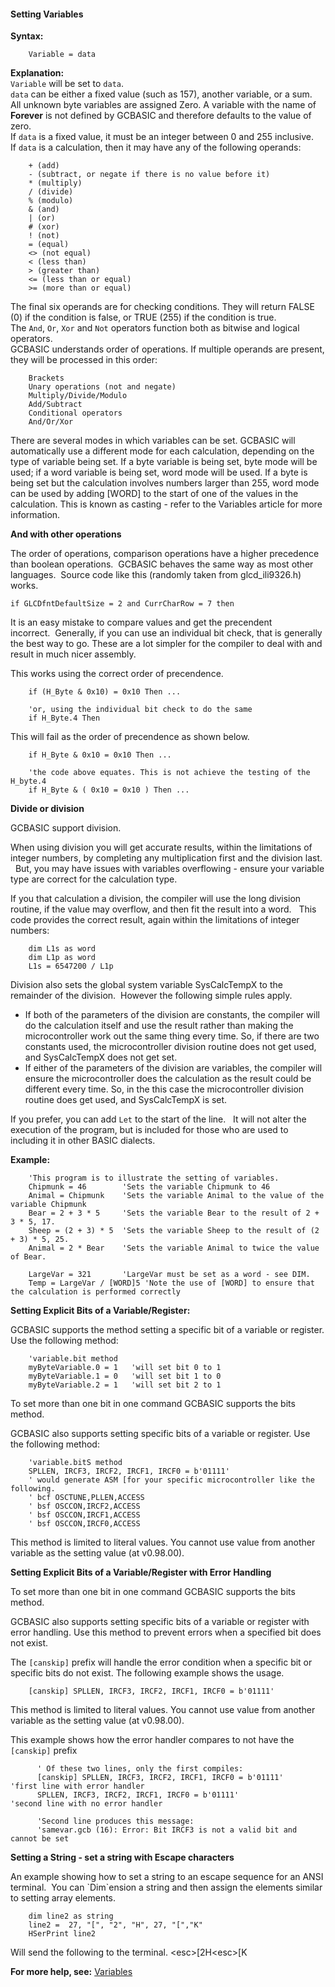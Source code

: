 <div class="section">

<div class="titlepage">

<div>

<div>

#### <span id="setting_variables"></span>Setting Variables

</div>

</div>

</div>

  
<span class="strong">**Syntax:**</span>

``` screen
    Variable = data
```

  
<span class="strong">**Explanation:**</span>  
`Variable` will be set to `data`.  
`data` can be either a fixed value (such as 157), another variable, or a
sum.  
All unknown byte variables are assigned Zero. A variable with the name
of <span class="strong">**Forever**</span> is not defined by GCBASIC and
therefore defaults to the value of zero.  
If `data` is a fixed value, it must be an integer between 0 and 255
inclusive.  
If `data` is a calculation, then it may have any of the following
operands:

  

``` screen
    + (add)
    - (subtract, or negate if there is no value before it)
    * (multiply)
    / (divide)
    % (modulo)
    & (and)
    | (or)
    # (xor)
    ! (not)
    = (equal)
    <> (not equal)
    < (less than)
    > (greater than)
    <= (less than or equal)
    >= (more than or equal)
```

  
The final six operands are for checking conditions. They will return
FALSE (0) if the condition is false, or TRUE (255) if the condition is
true.  
The `And`, `Or`, `Xor` and `Not` operators function both as bitwise and
logical operators.  
GCBASIC understands order of operations. If multiple operands are
present, they will be processed in this order:  

``` screen
    Brackets
    Unary operations (not and negate)
    Multiply/Divide/Modulo
    Add/Subtract
    Conditional operators
    And/Or/Xor
```

  
There are several modes in which variables can be set. GCBASIC will
automatically use a different mode for each calculation, depending on
the type of variable being set. If a byte variable is being set, byte
mode will be used; if a word variable is being set, word mode will be
used. If a byte is being set but the calculation involves numbers larger
than 255, word mode can be used by adding \[WORD\] to the start of one
of the values in the calculation. This is known as casting - refer to
the Variables article for more information.  
  

<span class="strong">**And with other operations**</span>

The order of operations, comparison operations have a higher precedence
than boolean operations.  GCBASIC behaves the same way as most other
languages.  Source code like this (randomly taken from glcd\_ili9326.h)
works.

``` screen
if GLCDfntDefaultSize = 2 and CurrCharRow = 7 then
```

It is an easy mistake to compare values and get the precendent
incorrect.  Generally, if you can use an individual bit check, that is
generally the best way to go. These are a lot simpler for the compiler
to deal with and result in much nicer assembly.

This works using the correct order of precendence.

``` screen
    if (H_Byte & 0x10) = 0x10 Then ...

    'or, using the individual bit check to do the same
    if H_Byte.4 Then
```

This will fail as the order of precendence as shown below.

``` screen
    if H_Byte & 0x10 = 0x10 Then ...

    'the code above equates. This is not achieve the testing of the H_byte.4
    if H_Byte & ( 0x10 = 0x10 ) Then ...
```

<span class="strong">**Divide or division**</span>

GCBASIC support division.

When using division you will get accurate results, within the
limitations of integer numbers, by completing any multiplication first
and the division last.   But, you may have issues with variables
overflowing - ensure your variable type are correct for the calculation
type.

If you that calculation a division, the compiler will use the long
division routine, if the value may overflow, and then fit the result
into a word.   This code provides the correct result, again within the
limitations of integer numbers:

``` screen
    dim L1s as word
    dim L1p as word
    L1s = 6547200 / L1p
```

Division also sets the global system variable SysCalcTempX to the
remainder of the division.  However the following simple rules apply.  

<div class="itemizedlist">

-   If both of the parameters of the division are constants, the
    compiler will do the calculation itself and use the result rather
    than making the microcontroller work out the same thing every time.
    So, if there are two constants used, the microcontroller division
    routine does not get used, and SysCalcTempX does not get set.
-   If either of the parameters of the division are variables, the
    compiler will ensure the microcontroller does the calculation as the
    result could be different every time. So, in the this case the
    microcontroller division routine does get used, and SysCalcTempX is
    set.  

</div>

If you prefer, you can add `Let` to the start of the line.   It will not
alter the execution of the program, but is included for those who are
used to including it in other BASIC dialects.  
  

<span class="strong">**Example:**</span>

``` screen
    'This program is to illustrate the setting of variables.
    Chipmunk = 46        'Sets the variable Chipmunk to 46
    Animal = Chipmunk    'Sets the variable Animal to the value of the variable Chipmunk
    Bear = 2 + 3 * 5     'Sets the variable Bear to the result of 2 + 3 * 5, 17.
    Sheep = (2 + 3) * 5  'Sets the variable Sheep to the result of (2 + 3) * 5, 25.
    Animal = 2 * Bear    'Sets the variable Animal to twice the value of Bear.

    LargeVar = 321       'LargeVar must be set as a word - see DIM.
    Temp = LargeVar / [WORD]5 'Note the use of [WORD] to ensure that the calculation is performed correctly
```

  
  
<span class="strong">**Setting Explicit Bits of a
Variable/Register:**</span>  
  
GCBASIC supports the method setting a specific bit of a variable or
register. Use the following method:  

``` screen
    'variable.bit method
    myByteVariable.0 = 1   'will set bit 0 to 1
    myByteVariable.1 = 0   'will set bit 1 to 0
    myByteVariable.2 = 1   'will set bit 2 to 1
```

  

To set more than one bit in one command GCBASIC supports the bits
method.  

GCBASIC also supports setting specific bits of a variable or register.
Use the following method:  

``` screen
    'variable.bitS method
    SPLLEN, IRCF3, IRCF2, IRCF1, IRCF0 = b'01111'
    ' would generate ASM [for your specific microcontroller like the following.
    ' bcf OSCTUNE,PLLEN,ACCESS
    ' bsf OSCCON,IRCF2,ACCESS
    ' bsf OSCCON,IRCF1,ACCESS
    ' bsf OSCCON,IRCF0,ACCESS
```

  
This method is limited to literal values. You cannot use value from
another variable as the setting value (at v0.98.00).  
  

<span class="strong">**Setting Explicit Bits of a Variable/Register with
Error Handling**</span>  
  
To set more than one bit in one command GCBASIC supports the bits
method.  

GCBASIC also supports setting specific bits of a variable or register
with error handling. Use this method to prevent errors when a specified
bit does not exist.  

The `[canskip]` prefix will handle the error condition when a specific
bit or specific bits do not exist. The following example shows the
usage.  

``` screen
    [canskip] SPLLEN, IRCF3, IRCF2, IRCF1, IRCF0 = b'01111'
```

  
This method is limited to literal values. You cannot use value from
another variable as the setting value (at v0.98.00).  
  
This example shows how the error handler compares to not have the
`[canskip]` prefix  

``` screen
      ' Of these two lines, only the first compiles:
      [canskip] SPLLEN, IRCF3, IRCF2, IRCF1, IRCF0 = b'01111'    'first line with error handler
      SPLLEN, IRCF3, IRCF2, IRCF1, IRCF0 = b'01111'              'second line with no error handler

      'Second line produces this message:
      'samevar.gcb (16): Error: Bit IRCF3 is not a valid bit and cannot be set
```

  
<span class="strong">**Setting a String - set a string with Escape
characters**</span>

An example showing how to set a string to an escape sequence for an ANSI
terminal.  You can \`Dim\`ension a string and then assign the elements
similar to setting array elements.

``` screen
    dim line2 as string
    line2 =  27, "[", "2", "H", 27, "[","K"
    HSerPrint line2
```

Will send the following to the terminal. &lt;esc&gt;\[2H&lt;esc&gt;\[K

  
  

<span class="strong">**For more help, see:**</span>
<a href="" class="link">Variables</a>

</div>
